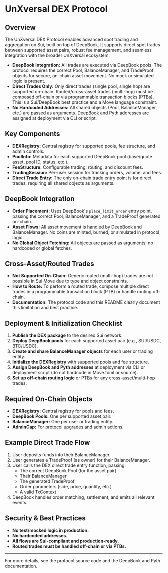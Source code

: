 # UnXversal DEX Protocol

## Overview

The UnXversal DEX Protocol enables advanced spot trading and aggregation on Sui, built on top of DeepBook. It supports direct spot trades between supported asset pairs, robust fee management, and seamless integration with the broader UnXversal ecosystem.

- **DeepBook Integration:** All trades are executed via DeepBook pools. The protocol requires the correct Pool, BalanceManager, and TradeProof objects for secure, on-chain asset movement. No mock or simulated logic is present.
- **Direct Trades Only:** Only direct trades (single pool, single hop) are supported on-chain. Routed/cross-asset trades (multi-hop) must be composed off-chain or via programmable transaction blocks (PTBs). This is a Sui/DeepBook best practice and a Move language constraint.
- **No Hardcoded Addresses:** All shared objects (Pool, BalanceManager, etc.) are passed as arguments. DeepBook and Pyth addresses are assigned at deployment via CLI or script.

## Key Components

- **DEXRegistry:** Central registry for supported pools, fee structure, and admin controls.
- **PoolInfo:** Metadata for each supported DeepBook pool (base/quote asset, pool ID, status, etc.).
- **FeeStructure:** Configurable trading, routing, and discount fees.
- **TradingSession:** Per-user session for tracking orders, volume, and fees.
- **Direct Trade Entry:** The only on-chain trade entry point is for direct trades, requiring all shared objects as arguments.

## DeepBook Integration

- **Order Placement:** Uses DeepBook's `place_limit_order` entry point, passing the correct Pool, BalanceManager, and a TradeProof generated on-chain.
- **Asset Flows:** All asset movement is handled by DeepBook and BalanceManager. No coins are minted, burned, or simulated in protocol logic.
- **No Global Object Fetching:** All objects are passed as arguments; no hardcoded or global fetches.

## Cross-Asset/Routed Trades

- **Not Supported On-Chain:** Generic routed (multi-hop) trades are not possible in Sui Move due to type and object constraints.
- **How to Route:** To perform a routed trade, compose multiple direct trades in a programmable transaction block (PTB) or handle routing off-chain.
- **Documentation:** The protocol code and this README clearly document this limitation and best practice.

## Deployment & Initialization Checklist

1. **Publish the DEX package** to the desired Sui network.
2. **Deploy DeepBook pools** for each supported asset pair (e.g., SUI/USDC, BTC/USDC).
3. **Create and share BalanceManager objects** for each user or trading entity.
4. **Initialize the DEXRegistry** with supported pools and fee structure.
5. **Assign DeepBook and Pyth addresses** at deployment via CLI or deployment script (do not hardcode in Move.toml or source).
6. **Set up off-chain routing logic** or PTBs for any cross-asset/multi-hop trades.

## Required On-Chain Objects

- **DEXRegistry:** Central registry for pools and fees.
- **DeepBook Pools:** One per supported asset pair.
- **BalanceManager:** One per user or trading entity.
- **AdminCap:** For protocol upgrades and admin actions.

## Example Direct Trade Flow

1. User deposits funds into their BalanceManager.
2. User generates a TradeProof (as owner) for their BalanceManager.
3. User calls the DEX direct trade entry function, passing:
   - The correct DeepBook Pool (for the asset pair)
   - Their BalanceManager
   - The generated TradeProof
   - Order parameters (side, price, quantity, etc.)
   - A valid TxContext
4. DeepBook handles order matching, settlement, and emits all relevant events.

## Security & Best Practices

- **No test/mocked logic in production.**
- **No hardcoded addresses.**
- **All flows are Sui-compliant and production-ready.**
- **Routed trades must be handled off-chain or via PTBs.**

---

For more details, see the protocol source code and the DeepBook and Pyth documentation. 